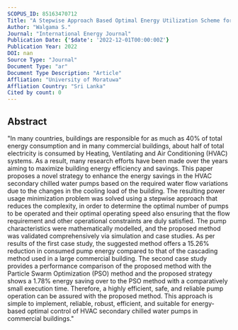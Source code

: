 ```yaml
---
SCOPUS_ID: 85163470712
Title: "A Stepwise Approach Based Optimal Energy Utilization Scheme for HVAC Secondary Chilled Water Pumps in Commercial Buildings"
Author: "Walgama S."
Journal: "International Energy Journal"
Publication Date: {'$date': '2022-12-01T00:00:00Z'}
Publication Year: 2022
DOI: nan
Source Type: "Journal"
Document Type: "ar"
Document Type Description: "Article"
Affliation: "University of Moratuwa"
Affliation Country: "Sri Lanka"
Cited by count: 0
---
```


## Abstract
"In many countries, buildings are responsible for as much as 40% of total energy consumption and in many commercial buildings, about half of total electricity is consumed by Heating, Ventilating and Air Conditioning (HVAC) systems. As a result, many research efforts have been made over the years aiming to maximize building energy efficiency and savings. This paper proposes a novel strategy to enhance the energy savings in the HVAC secondary chilled water pumps based on the required water flow variations due to the changes in the cooling load of the building. The resulting power usage minimization problem was solved using a stepwise approach that reduces the complexity, in order to determine the optimal number of pumps to be operated and their optimal operating speed also ensuring that the flow requirement and other operational constraints are duly satisfied. The pump characteristics were mathematically modelled, and the proposed method was validated comprehensively via simulation and case studies. As per results of the first case study, the suggested method offers a 15.26% reduction in consumed pump energy compared to that of the cascading method used in a large commercial building. The second case study provides a performance comparison of the proposed method with the Particle Swarm Optimization (PSO) method and the proposed strategy shows a 1.78% energy saving over to the PSO method with a comparatively small execution time. Therefore, a highly efficient, safe, and reliable pump operation can be assured with the proposed method. This approach is simple to implement, reliable, robust, efficient, and suitable for energy-based optimal control of HVAC secondary chilled water pumps in commercial buildings."
